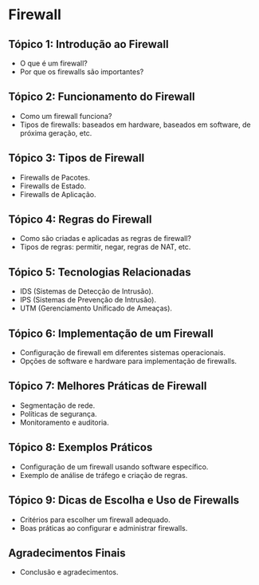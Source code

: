 # Firewall

## Tópico 1: Introdução ao Firewall
- O que é um firewall?
- Por que os firewalls são importantes?

## Tópico 2: Funcionamento do Firewall
- Como um firewall funciona?
- Tipos de firewalls: baseados em hardware, baseados em software, de próxima geração, etc.

## Tópico 3: Tipos de Firewall
- Firewalls de Pacotes.
- Firewalls de Estado.
- Firewalls de Aplicação.

## Tópico 4: Regras do Firewall
- Como são criadas e aplicadas as regras de firewall?
- Tipos de regras: permitir, negar, regras de NAT, etc.

## Tópico 5: Tecnologias Relacionadas
- IDS (Sistemas de Detecção de Intrusão).
- IPS (Sistemas de Prevenção de Intrusão).
- UTM (Gerenciamento Unificado de Ameaças).

## Tópico 6: Implementação de um Firewall
- Configuração de firewall em diferentes sistemas operacionais.
- Opções de software e hardware para implementação de firewalls.

## Tópico 7: Melhores Práticas de Firewall
- Segmentação de rede.
- Políticas de segurança.
- Monitoramento e auditoria.

## Tópico 8: Exemplos Práticos
- Configuração de um firewall usando software específico.
- Exemplo de análise de tráfego e criação de regras.

## Tópico 9: Dicas de Escolha e Uso de Firewalls
- Critérios para escolher um firewall adequado.
- Boas práticas ao configurar e administrar firewalls.

## Agradecimentos Finais
- Conclusão e agradecimentos.

